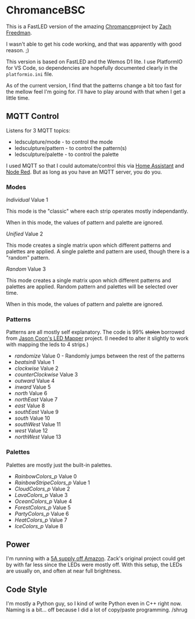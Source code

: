 # ChromanceBSC

This is a FastLED version of the amazing
[Chromance](https://github.com/ZackFreedman/Chromance)project by
[Zach Freedman](http://youtube.com/zackfreedman).

I wasn't able to get his code working, and that was apparently with good reason.
;)

This version is based on FastLED and the Wemos D1 lite. I use PlatformIO for VS
Code, so dependencies are hopefully documented clearly in the `platformio.ini`
file.

As of the current version, I find that the patterns change a bit too fast for
the mellow feel I'm going for. I'll have to play around with that when I get a
little time.

## MQTT Control

Listens for 3 MQTT topics:

- ledsculpture/mode - to control the mode
- ledsculpture/pattern - to control the pattern(s)
- ledsculpture/palette - to control the palette

I used MQTT so that I could automate/control this via
[Home Assistant](https://www.home-assistant.io/) and
[Node Red](https://nodered.org/). But as long as you have an MQTT server, you do
you.

### Modes

_Individual_ Value 1

This mode is the "classic" where each strip operates mostly independantly.

When in this mode, the values of pattern and palette are ignored.

_Unified_ Value 2

This mode creates a single matrix upon which different patterns and palettes are
applied. A single palette and pattern are used, though there is a "random"
pattern.

_Random_ Value 3

This mode creates a single matrix upon which different patterns and palettes are
applied. Random pattern and palettes will be selected over time.

When in this mode, the values of pattern and palette are ignored.

### Patterns

Patterns are all mostly self explanatory. The code is 99% ~~stolen~~ borrowed from
[Jason Coon's LED Mapper](https://jasoncoon.github.io/led-mapper/) project. (I needed to alter it slightly to work with mapping the leds to 4 strips.)

- _randomize_ Value 0 - Randomly jumps between the rest of the patterns
- _beatsin8_ Value 1
- _clockwise_ Value 2
- _counterClockwise_ Value 3
- _outward_ Value 4
- _inward_ Value 5
- _north_ Value 6
- _northEast_ Value 7
- _east_ Value 8
- _southEast_ Value 9
- _south_ Value 10
- _southWest_ Value 11
- _west_ Value 12
- _northWest_ Value 13

### Palettes

Palettes are mostly just the built-in palettes.

- _RainbowColors_p_ Value 0
- _RainbowStripeColors_p_ Value 1
- _CloudColors_p_ Value 2
- _LavaColors_p_ Value 3
- _OceanColors_p_ Value 4
- _ForestColors_p_ Value 5
- _PartyColors_p_ Value 6
- _HeatColors_p_ Value 7
- _IceColors_p_ Value 8

## Power

I'm running with a
[5A supply off Amazon](https://smile.amazon.com/gp/product/B078RT3ZPS/). Zack's original project could get by with far less since the LEDs were mostly off. With this setup, the LEDs are usually on, and often at near full brightness.

## Code Style

I'm mostly a Python guy, so I kind of write Python even in C++ right now. Naming
is a bit... off because I did a lot of copy/paste programming. /shrug
